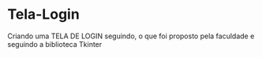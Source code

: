 # Tela-Login
Criando uma TELA DE LOGIN seguindo, o que foi proposto pela faculdade e seguindo a biblioteca Tkinter
